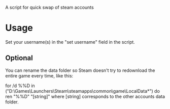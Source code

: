 A script for quick swap of steam accounts

# Usage
Set your username(s) in the "set username" field in the script.
## Optional
You can rename the data folder so Steam doesn't try to redownload the entire game every time, like this:

for /d %%D in ("D:\Games\Launchers\Steam\steamapps\common\game\LocalData\*") do ren "%%D" "[string]" where [string] corresponds to the other accounts data folder.
